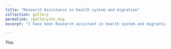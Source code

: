```yaml
---
title: "Research Assistance in health system and migration"
collection: gallery
permalink: /gallery/hs_mig
excerpt: "I have been Research assistant in health system and migrantion projects for the Peruvian University Cayetano Heredia and the Pontificical Catholic University of Peru"

---
```


You